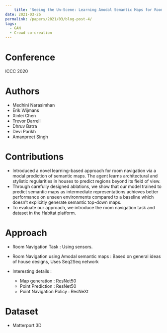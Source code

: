 ```yaml
---
    title: 'Seeing the Un-Scene: Learning Amodal Semantic Maps for Room Navigation'
date: 2021-03-26
permalink: /papers/2021/03/blog-post-4/
tags:
  - GAN
  - Crowd co-creation
---
```


# Conference
ICCC 2020

# Authors
- Medhini Narasimhan
- Erik Wijmans
- Xinlei Chen
- Trevor Darrell
- Dhruv Batra
- Devi Parikh
- Amanpreet Singh


# Contributions
- Introduced a novel learning-based approach for room
  navigation via a modal prediction of semantic maps.
  The agent learns architectural and stylistic regularities in houses to
  predict regions beyond its field of view.
- Through carefully designed ablations, we show that our model trained to 
  predict semantic maps as intermediate representations achieves better 
  performance on unseen environments compared to a baseline which doesn’t 
  explicitly generate semantic top-down maps.
- To evaluate our approach, we introduce the room navigation task and dataset 
  in the Habitat platform.

# Approach
- Room Navigation Task : Using sensors.
- Room Navigation using Amodal semantic maps :
  Based on general ideas of house designs, Uses Seq2Seq network
- Interesting details :

     - Map generation : ResNet50
    - Point Prediction : ResNet50
    - Point Navigation Policy : ResNeXt
    
# Dataset
- Matterport 3D


  
   
 

